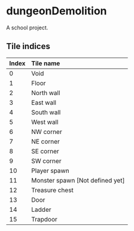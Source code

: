 dungeonDemolition
=================

A school project.

Tile indices
------------

Index | Tile name
:-----|:---------
0     | Void
1     | Floor
2     | North wall
3     | East wall
4     | South wall
5     | West wall
6     | NW corner
7     | NE corner
8     | SE corner
9     | SW corner
10    | Player spawn
11    | Monster spawn [Not defined yet]
12    | Treasure chest
13    | Door
14    | Ladder
15    | Trapdoor